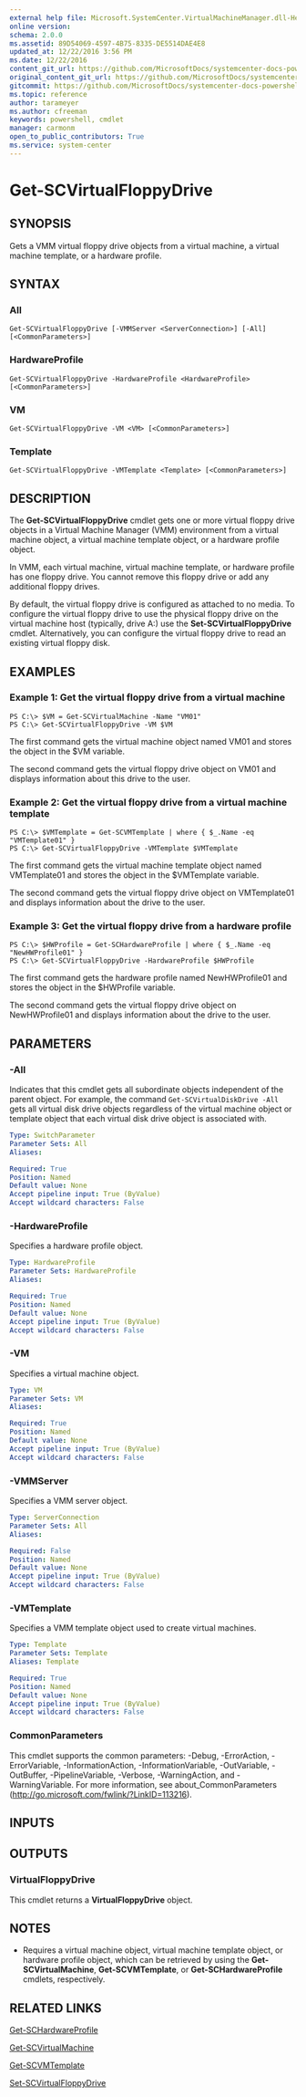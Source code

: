 ```yaml
---
external help file: Microsoft.SystemCenter.VirtualMachineManager.dll-Help.xml
online version: 
schema: 2.0.0
ms.assetid: 89D54069-4597-4B75-8335-DE5514DAE4E8
updated_at: 12/22/2016 3:56 PM
ms.date: 12/22/2016
content_git_url: https://github.com/MicrosoftDocs/systemcenter-docs-powershell/blob/master/systemcenter-cmdlets/SystemCenter2016/VirtualMachineManager/vlatest/Get-SCVirtualFloppyDrive.md
original_content_git_url: https://github.com/MicrosoftDocs/systemcenter-docs-powershell/blob/master/systemcenter-cmdlets/SystemCenter2016/VirtualMachineManager/vlatest/Get-SCVirtualFloppyDrive.md
gitcommit: https://github.com/MicrosoftDocs/systemcenter-docs-powershell/blob/96e5647587661652225fbdd2c797cd4d59d542bc/systemcenter-cmdlets/SystemCenter2016/VirtualMachineManager/vlatest/Get-SCVirtualFloppyDrive.md
ms.topic: reference
author: tarameyer
ms.author: cfreeman
keywords: powershell, cmdlet
manager: carmonm
open_to_public_contributors: True
ms.service: system-center
---
```


# Get-SCVirtualFloppyDrive

## SYNOPSIS
Gets a VMM virtual floppy drive objects from a virtual machine, a virtual machine template, or a hardware profile.

## SYNTAX

### All
```
Get-SCVirtualFloppyDrive [-VMMServer <ServerConnection>] [-All] [<CommonParameters>]
```

### HardwareProfile
```
Get-SCVirtualFloppyDrive -HardwareProfile <HardwareProfile> [<CommonParameters>]
```

### VM
```
Get-SCVirtualFloppyDrive -VM <VM> [<CommonParameters>]
```

### Template
```
Get-SCVirtualFloppyDrive -VMTemplate <Template> [<CommonParameters>]
```

## DESCRIPTION
The **Get-SCVirtualFloppyDrive** cmdlet gets one or more virtual floppy drive objects in a Virtual Machine Manager (VMM) environment from a virtual machine object, a virtual machine template object, or a hardware profile object.

In VMM, each virtual machine, virtual machine template, or hardware profile has one floppy drive.
You cannot remove this floppy drive or add any additional floppy drives.

By default, the virtual floppy drive is configured as attached to no media.
To configure the virtual floppy drive to use the physical floppy drive on the virtual machine host (typically, drive A:) use the **Set-SCVirtualFloppyDrive** cmdlet.
Alternatively, you can configure the virtual floppy drive to read an existing virtual floppy disk.

## EXAMPLES

### Example 1: Get the virtual floppy drive from a virtual machine
```
PS C:\> $VM = Get-SCVirtualMachine -Name "VM01"
PS C:\> Get-SCVirtualFloppyDrive -VM $VM
```

The first command gets the virtual machine object named VM01 and stores the object in the $VM variable.

The second command gets the virtual floppy drive object on VM01 and displays information about this drive to the user.

### Example 2: Get the virtual floppy drive from a virtual machine template
```
PS C:\> $VMTemplate = Get-SCVMTemplate | where { $_.Name -eq "VMTemplate01" }
PS C:\> Get-SCVirtualFloppyDrive -VMTemplate $VMTemplate
```

The first command gets the virtual machine template object named VMTemplate01 and stores the object in the $VMTemplate variable.

The second command gets the virtual floppy drive object on VMTemplate01 and displays information about the drive to the user.

### Example 3: Get the virtual floppy drive from a hardware profile
```
PS C:\> $HWProfile = Get-SCHardwareProfile | where { $_.Name -eq "NewHWProfile01" }
PS C:\> Get-SCVirtualFloppyDrive -HardwareProfile $HWProfile
```

The first command gets the hardware profile named NewHWProfile01 and stores the object in the $HWProfile variable.

The second command gets the virtual floppy drive object on NewHWProfile01 and displays information about the drive to the user.

## PARAMETERS

### -All
Indicates that this cmdlet gets all subordinate objects independent of the parent object.
For example, the command `Get-SCVirtualDiskDrive -All` gets all virtual disk drive objects regardless of the virtual machine object or template object that each virtual disk drive object is associated with.

```yaml
Type: SwitchParameter
Parameter Sets: All
Aliases: 

Required: True
Position: Named
Default value: None
Accept pipeline input: True (ByValue)
Accept wildcard characters: False
```

### -HardwareProfile
Specifies a hardware profile object.

```yaml
Type: HardwareProfile
Parameter Sets: HardwareProfile
Aliases: 

Required: True
Position: Named
Default value: None
Accept pipeline input: True (ByValue)
Accept wildcard characters: False
```

### -VM
Specifies a virtual machine object.

```yaml
Type: VM
Parameter Sets: VM
Aliases: 

Required: True
Position: Named
Default value: None
Accept pipeline input: True (ByValue)
Accept wildcard characters: False
```

### -VMMServer
Specifies a VMM server object.

```yaml
Type: ServerConnection
Parameter Sets: All
Aliases: 

Required: False
Position: Named
Default value: None
Accept pipeline input: True (ByValue)
Accept wildcard characters: False
```

### -VMTemplate
Specifies a VMM template object used to create virtual machines.

```yaml
Type: Template
Parameter Sets: Template
Aliases: Template

Required: True
Position: Named
Default value: None
Accept pipeline input: True (ByValue)
Accept wildcard characters: False
```

### CommonParameters
This cmdlet supports the common parameters: -Debug, -ErrorAction, -ErrorVariable, -InformationAction, -InformationVariable, -OutVariable, -OutBuffer, -PipelineVariable, -Verbose, -WarningAction, and -WarningVariable. For more information, see about_CommonParameters (http://go.microsoft.com/fwlink/?LinkID=113216).

## INPUTS

## OUTPUTS

### VirtualFloppyDrive
This cmdlet returns a **VirtualFloppyDrive** object.

## NOTES
* Requires a virtual machine object, virtual machine template object, or hardware profile object, which can be retrieved by using the **Get-SCVirtualMachine**, **Get-SCVMTemplate**, or **Get-SCHardwareProfile** cmdlets, respectively.

## RELATED LINKS

[Get-SCHardwareProfile](xref:SystemCenter2016/VirtualMachineManager/vlatest/Get-SCHardwareProfile.md)

[Get-SCVirtualMachine](xref:SystemCenter2016/VirtualMachineManager/vlatest/Get-SCVirtualMachine.md)

[Get-SCVMTemplate](xref:SystemCenter2016/VirtualMachineManager/vlatest/Get-SCVMTemplate.md)

[Set-SCVirtualFloppyDrive](xref:SystemCenter2016/VirtualMachineManager/vlatest/Set-SCVirtualFloppyDrive.md)

